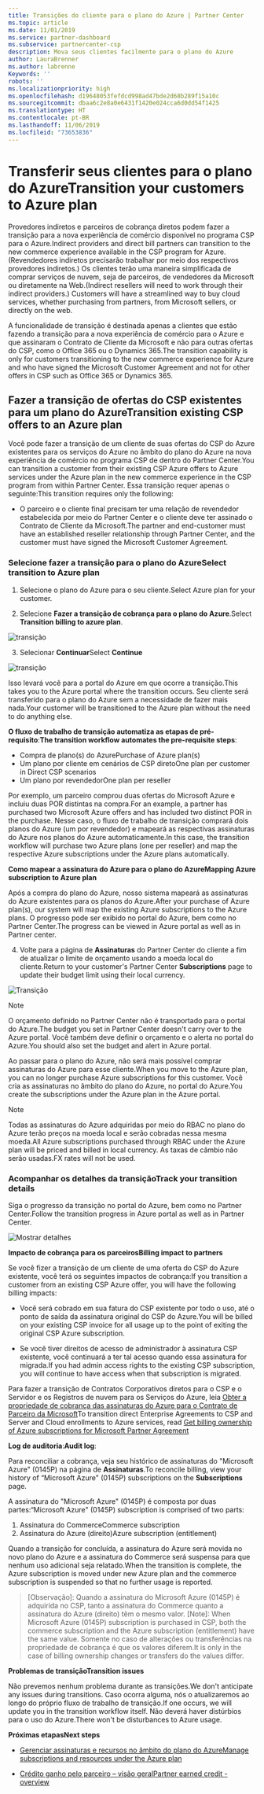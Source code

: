 ```yaml
---
title: Transições do cliente para o plano do Azure | Partner Center
ms.topic: article
ms.date: 11/01/2019
ms.service: partner-dashboard
ms.subservice: partnercenter-csp
description: Mova seus clientes facilmente para o plano do Azure
author: LauraBrenner
ms.author: labrenne
Keywords: ''
robots: ''
ms.localizationpriority: high
ms.openlocfilehash: d19648053fefdcd998ad47bde2d68b289f15a10c
ms.sourcegitcommit: dbaa6c2e8a0e6431f1420e024cca6d0dd54f1425
ms.translationtype: HT
ms.contentlocale: pt-BR
ms.lasthandoff: 11/06/2019
ms.locfileid: "73653836"
---
```

# <a name="transition-your-customers-to-azure-plan"></a><span data-ttu-id="f1162-103">Transferir seus clientes para o plano do Azure</span><span class="sxs-lookup"><span data-stu-id="f1162-103">Transition your customers to Azure plan</span></span>

<span data-ttu-id="f1162-104">Provedores indiretos e parceiros de cobrança diretos podem fazer a transição para a nova experiência de comércio disponível no programa CSP para o Azure.</span><span class="sxs-lookup"><span data-stu-id="f1162-104">Indirect providers and direct bill partners can transition to the new commerce experience available in the CSP program for Azure.</span></span> <span data-ttu-id="f1162-105">(Revendedores indiretos precisarão trabalhar por meio dos respectivos provedores indiretos.) Os clientes terão uma maneira simplificada de comprar serviços de nuvem, seja de parceiros, de vendedores da Microsoft ou diretamente na Web.</span><span class="sxs-lookup"><span data-stu-id="f1162-105">(Indirect resellers will need to work through their indirect providers.) Customers will have a streamlined way to buy cloud services, whether purchasing from partners, from Microsoft sellers, or directly on the web.</span></span>

<span data-ttu-id="f1162-106">A funcionalidade de transição é destinada apenas a clientes que estão fazendo a transição para a nova experiência de comércio para o Azure e que assinaram o Contrato de Cliente da Microsoft e não para outras ofertas do CSP, como o Office 365 ou o Dynamics 365.</span><span class="sxs-lookup"><span data-stu-id="f1162-106">The transition capability is only for customers transitioning to the new commerce experience for Azure and who have signed the Microsoft Customer Agreement and not for other offers in CSP such as Office 365 or Dynamics 365.</span></span>

## <a name="transition-existing-csp-offers-to-an-azure-plan"></a><span data-ttu-id="f1162-107">Fazer a transição de ofertas do CSP existentes para um plano do Azure</span><span class="sxs-lookup"><span data-stu-id="f1162-107">Transition existing CSP offers to an Azure plan</span></span>

<span data-ttu-id="f1162-108">Você pode fazer a transição de um cliente de suas ofertas do CSP do Azure existentes para os serviços do Azure no âmbito do plano do Azure na nova experiência de comércio no programa CSP de dentro do Partner Center.</span><span class="sxs-lookup"><span data-stu-id="f1162-108">You can transition a customer from their existing CSP Azure offers to Azure services under the Azure plan in the new commerce experience in the CSP program from within Partner Center.</span></span> <span data-ttu-id="f1162-109">Essa transição requer apenas o seguinte:</span><span class="sxs-lookup"><span data-stu-id="f1162-109">This transition requires only the following:</span></span>

- <span data-ttu-id="f1162-110">O parceiro e o cliente final precisam ter uma relação de revendedor estabelecida por meio do Partner Center e o cliente deve ter assinado o Contrato de Cliente da Microsoft.</span><span class="sxs-lookup"><span data-stu-id="f1162-110">The partner and end-customer must have an established reseller relationship through Partner Center, and the customer must have signed the Microsoft Customer Agreement.</span></span>

### <a name="select-transition-to-azure-plan"></a><span data-ttu-id="f1162-111">Selecione fazer a transição para o plano do Azure</span><span class="sxs-lookup"><span data-stu-id="f1162-111">Select transition to Azure plan</span></span>

1. <span data-ttu-id="f1162-112">Selecione o plano do Azure para o seu cliente.</span><span class="sxs-lookup"><span data-stu-id="f1162-112">Select Azure plan for your customer.</span></span>

2. <span data-ttu-id="f1162-113">Selecione **Fazer a transição de cobrança para o plano do Azure**.</span><span class="sxs-lookup"><span data-stu-id="f1162-113">Select **Transition billing to azure plan**.</span></span>

![transição](images/azure/transition1.png)

3. <span data-ttu-id="f1162-115">Selecionar **Continuar**</span><span class="sxs-lookup"><span data-stu-id="f1162-115">Select **Continue**</span></span>

![transição](images/azure/transition2.png)

<span data-ttu-id="f1162-117">Isso levará você para a portal do Azure em que ocorre a transição.</span><span class="sxs-lookup"><span data-stu-id="f1162-117">This takes you to the Azure portal where the transition occurs.</span></span> <span data-ttu-id="f1162-118">Seu cliente será transferido para o plano do Azure sem a necessidade de fazer mais nada.</span><span class="sxs-lookup"><span data-stu-id="f1162-118">Your customer will be transitioned to the Azure plan without the need to do anything else.</span></span> 

<span data-ttu-id="f1162-119">**O fluxo de trabalho de transição automatiza as etapas de pré-requisito**:</span><span class="sxs-lookup"><span data-stu-id="f1162-119">**The transition workflow automates the pre-requisite steps**:</span></span> 

- <span data-ttu-id="f1162-120">Compra de plano(s) do Azure</span><span class="sxs-lookup"><span data-stu-id="f1162-120">Purchase of Azure plan(s)</span></span> 
- <span data-ttu-id="f1162-121">Um plano por cliente em cenários de CSP direto</span><span class="sxs-lookup"><span data-stu-id="f1162-121">One plan per customer in Direct CSP scenarios</span></span>  
- <span data-ttu-id="f1162-122">Um plano por revendedor</span><span class="sxs-lookup"><span data-stu-id="f1162-122">One plan per reseller</span></span>  

<span data-ttu-id="f1162-123">Por exemplo, um parceiro comprou duas ofertas do Microsoft Azure e incluiu duas POR distintas na compra.</span><span class="sxs-lookup"><span data-stu-id="f1162-123">For an example, a partner has purchased two Microsoft Azure offers and has included two distinct POR in the purchase.</span></span> <span data-ttu-id="f1162-124">Nesse caso, o fluxo de trabalho de transição comprará dois planos do Azure (um por revendedor) e mapeará as respectivas assinaturas do Azure nos planos do Azure automaticamente.</span><span class="sxs-lookup"><span data-stu-id="f1162-124">In this case, the transition workflow will purchase two Azure plans (one per reseller) and map the respective Azure subscriptions under the Azure plans automatically.</span></span>  

<span data-ttu-id="f1162-125">**Como mapear a assinatura do Azure para o plano do Azure**</span><span class="sxs-lookup"><span data-stu-id="f1162-125">**Mapping Azure subscription to Azure plan**</span></span>

<span data-ttu-id="f1162-126">Após a compra do plano do Azure, nosso sistema mapeará as assinaturas do Azure existentes para os planos do Azure.</span><span class="sxs-lookup"><span data-stu-id="f1162-126">After your purchase of Azure plan(s), our system will map the existing Azure subscriptions to the Azure plans.</span></span> <span data-ttu-id="f1162-127">O progresso pode ser exibido no portal do Azure, bem como no Partner Center.</span><span class="sxs-lookup"><span data-stu-id="f1162-127">The progress can be viewed in Azure portal as well as in Partner center.</span></span> 

4. <span data-ttu-id="f1162-128">Volte para a página de **Assinaturas** do Partner Center do cliente a fim de atualizar o limite de orçamento usando a moeda local do cliente.</span><span class="sxs-lookup"><span data-stu-id="f1162-128">Return to your customer's Partner Center **Subscriptions** page to update their budget limit using their local currency.</span></span> 

![Transição](images/azure/transition3.png)

>[!NOTE]
><span data-ttu-id="f1162-130">O orçamento definido no Partner Center não é transportado para o portal do Azure.</span><span class="sxs-lookup"><span data-stu-id="f1162-130">The budget you set in Partner Center doesn't carry over to the Azure portal.</span></span> <span data-ttu-id="f1162-131">Você também deve definir o orçamento e o alerta no portal do Azure.</span><span class="sxs-lookup"><span data-stu-id="f1162-131">You should also set the budget and alert in Azure portal.</span></span>

<span data-ttu-id="f1162-132">Ao passar para o plano do Azure, não será mais possível comprar assinaturas do Azure para esse cliente.</span><span class="sxs-lookup"><span data-stu-id="f1162-132">When you move to the Azure plan, you can no longer purchase Azure subscriptions for this customer.</span></span> <span data-ttu-id="f1162-133">Você cria as assinaturas no âmbito do plano do Azure, no portal do Azure.</span><span class="sxs-lookup"><span data-stu-id="f1162-133">You create the subscriptions under the Azure plan in the Azure portal.</span></span>

>[!NOTE]
> <span data-ttu-id="f1162-134">Todas as assinaturas do Azure adquiridas por meio do RBAC no plano do Azure terão preços na moeda local e serão cobradas nessa mesma moeda.</span><span class="sxs-lookup"><span data-stu-id="f1162-134">All Azure subscriptions purchased through RBAC under the Azure plan will be priced and billed in local currency.</span></span> <span data-ttu-id="f1162-135">As taxas de câmbio não serão usadas.</span><span class="sxs-lookup"><span data-stu-id="f1162-135">FX rates will not be used.</span></span>

### <a name="track-your-transition-details"></a><span data-ttu-id="f1162-136">Acompanhar os detalhes da transição</span><span class="sxs-lookup"><span data-stu-id="f1162-136">Track your transition details</span></span>

<span data-ttu-id="f1162-137">Siga o progresso da transição no portal do Azure, bem como no Partner Center.</span><span class="sxs-lookup"><span data-stu-id="f1162-137">Follow the transition progress in Azure portal as well as in Partner Center.</span></span>

![Mostrar detalhes](images/azure/details1.png)

<span data-ttu-id="f1162-139">**Impacto de cobrança para os parceiros**</span><span class="sxs-lookup"><span data-stu-id="f1162-139">**Billing impact to partners**</span></span>

<span data-ttu-id="f1162-140">Se você fizer a transição de um cliente de uma oferta do CSP do Azure existente, você terá os seguintes impactos de cobrança:</span><span class="sxs-lookup"><span data-stu-id="f1162-140">If you transition a customer from an existing CSP Azure offer, you will have the following billing impacts:</span></span>

- <span data-ttu-id="f1162-141">Você será cobrado em sua fatura do CSP existente por todo o uso, até o ponto de saída da assinatura original do CSP do Azure.</span><span class="sxs-lookup"><span data-stu-id="f1162-141">You will be billed on your existing CSP invoice for all usage up to the point of exiting the original CSP Azure subscription.</span></span>

- <span data-ttu-id="f1162-142">Se você tiver direitos de acesso de administrador à assinatura CSP existente, você continuará a ter tal acesso quando essa assinatura for migrada.</span><span class="sxs-lookup"><span data-stu-id="f1162-142">If you had admin access rights to the existing CSP subscription, you will continue to have access when that subscription is migrated.</span></span>

<span data-ttu-id="f1162-143">Para fazer a transição de Contratos Corporativos diretos para o CSP e o Servidor e os Registros de nuvem para os Serviços do Azure, leia [Obter a propriedade de cobrança das assinaturas do Azure para o Contrato de Parceiro da Microsoft](https://docs.microsoft.com/azure/billing/mpa-request-ownership)</span><span class="sxs-lookup"><span data-stu-id="f1162-143">To transition direct Enterprise Agreements to CSP and Server and Cloud enrollments to Azure services, read [Get billing ownership of Azure subscriptions for Microsoft Partner Agreement](https://docs.microsoft.com/azure/billing/mpa-request-ownership)</span></span>

<span data-ttu-id="f1162-144">**Log de auditoria**:</span><span class="sxs-lookup"><span data-stu-id="f1162-144">**Audit log**:</span></span>

<span data-ttu-id="f1162-145">Para reconciliar a cobrança, veja seu histórico de assinaturas do "Microsoft Azure" (0145P) na página de **Assinaturas**.</span><span class="sxs-lookup"><span data-stu-id="f1162-145">To reconcile billing, view your history of “Microsoft Azure" (0145P) subscriptions on the **Subscriptions** page.</span></span> 

<span data-ttu-id="f1162-146">A assinatura do "Microsoft Azure" (0145P) é composta por duas partes:</span><span class="sxs-lookup"><span data-stu-id="f1162-146">“Microsoft Azure" (0145P) subscription is comprised of two parts:</span></span>
1. <span data-ttu-id="f1162-147">Assinatura do Commerce</span><span class="sxs-lookup"><span data-stu-id="f1162-147">Commerce subscription</span></span> 
2. <span data-ttu-id="f1162-148">Assinatura do Azure (direito)</span><span class="sxs-lookup"><span data-stu-id="f1162-148">Azure subscription (entitlement)</span></span>

<span data-ttu-id="f1162-149">Quando a transição for concluída, a assinatura do Azure será movida no novo plano do Azure e a assinatura do Commerce será suspensa para que nenhum uso adicional seja relatado.</span><span class="sxs-lookup"><span data-stu-id="f1162-149">When the transition is complete, the Azure subscription is moved under new Azure plan and the commerce subscription is suspended so that no further usage is reported.</span></span>  

>[Observação]: Quando a assinatura do Microsoft Azure (0145P) é adquirida no CSP, tanto a assinatura do Commerce quanto a assinatura do Azure (direito) têm o mesmo valor.
>[Note]: When Microsoft Azure (0145P) subscription is purchased in CSP, both the commerce subscription and the Azure subscription (entitlement) have the same value. <span data-ttu-id="f1162-151">Somente no caso de alterações ou transferências na propriedade de cobrança é que os valores diferem.</span><span class="sxs-lookup"><span data-stu-id="f1162-151">It is only in the case of billing ownership changes or transfers do the values differ.</span></span> 

<span data-ttu-id="f1162-152">**Problemas de transição**</span><span class="sxs-lookup"><span data-stu-id="f1162-152">**Transition issues**</span></span>

<span data-ttu-id="f1162-153">Não prevemos nenhum problema durante as transições.</span><span class="sxs-lookup"><span data-stu-id="f1162-153">We don't anticipate any issues during transitions.</span></span> <span data-ttu-id="f1162-154">Caso ocorra alguma, nós o atualizaremos ao longo do próprio fluxo de trabalho de transição.</span><span class="sxs-lookup"><span data-stu-id="f1162-154">If one occurs, we will update you in the transition workflow itself.</span></span> <span data-ttu-id="f1162-155">Não deverá haver distúrbios para o uso do Azure.</span><span class="sxs-lookup"><span data-stu-id="f1162-155">There won't be disturbances to Azure usage.</span></span>  

<span data-ttu-id="f1162-156">**Próximas etapas**</span><span class="sxs-lookup"><span data-stu-id="f1162-156">**Next steps**</span></span>

- [<span data-ttu-id="f1162-157">Gerenciar assinaturas e recursos no âmbito do plano do Azure</span><span class="sxs-lookup"><span data-stu-id="f1162-157">Manage subscriptions and resources under the Azure plan</span></span>](azure-plan-manage.md)

- [<span data-ttu-id="f1162-158">Crédito ganho pelo parceiro – visão geral</span><span class="sxs-lookup"><span data-stu-id="f1162-158">Partner earned credit - overview</span></span>](partner-earned-credit.md)



